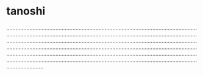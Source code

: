 # tanoshi

................................................................................................................................................................................................................................................................................................................................................................................................................................................................................................................................................................................................................................................................................................................................................................................................